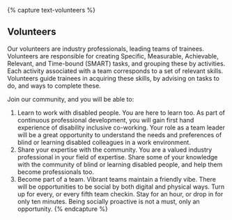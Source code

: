{% capture text-volunteers %}

## Volunteers

Our volunteers are industry professionals, leading teams of trainees.
Volunteers are responsible for creating Specific, Measurable, Achievable, Relevant, and Time-bound (SMART) tasks, and grouping these by activities.
Each activity associated with a team corresponds to a set of relevant skills.
Volunteers guide trainees in acquiring these skills, by advising on tasks to do, and ways to complete these.

Join our community, and you will be able to:

1. Learn to work with disabled people. You are here to learn too. As part of continuous professional development, you will gain first hand experience of disability inclusive co-working. Your role as a team leader will be a great opportunity to understand the needs and preferences of blind or learning disabled colleagues in a work environment. 
2. Share your expertise with the community. You are a valued industry professional in your field of expertise. Share some of your knowledge with the community of blind or learning disabled people, and help them become professionals too.
3. Become part of a team. Vibrant teams maintain a friendly vibe.
 There will be opportunities to be social by both digital and physical ways.
 Turn up for every, or every fifth team checkin.
 Stay for an hour, or drop in for only ten minutes.
 Being socially proactive is not a must, only an opportunity.
{% endcapture %}